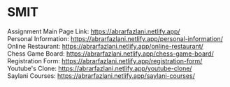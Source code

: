 # SMIT
Assignment Main Page Link: https://abrarfazlani.netlify.app/ <br/>
Personal Information: https://abrarfazlani.netlify.app/personal-information/ <br/>
Online Restaurant: https://abrarfazlani.netlify.app/online-restaurant/ <br/>
Chess Game Board: https://abrarfazlani.netlify.app/chess-game-board/ <br/>
Registration Form: https://abrarfazlani.netlify.app/registration-form/ <br/>
Youtube's Clone: https://abrarfazlani.netlify.app/youtube-clone/ <br/>
Saylani Courses: https://abrarfazlani.netlify.app/saylani-courses/ <br/>
